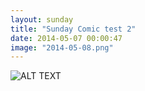 ```yaml
---
layout: sunday
title: "Sunday Comic test 2"
date: 2014-05-07 00:00:47
image: "2014-05-08.png"
---
```

![ALT TEXT](https://googledrive.com/host/0ByIkHCCiTbRvcWdtdGQ2ZjFjcTA/placeholder-comic.png)
